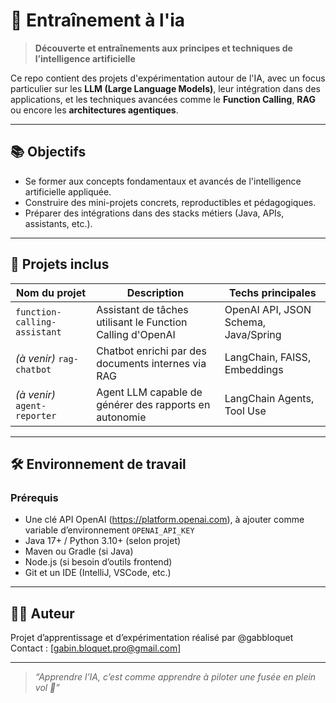 # 🧠 Entraînement à l'ia

> **Découverte et entraînements aux principes et techniques de l’intelligence artificielle**

Ce repo contient des projets d'expérimentation autour de l'IA, avec un focus particulier sur les **LLM (Large Language Models)**, leur intégration dans des applications, et les techniques avancées comme le **Function Calling**, **RAG** ou encore les **architectures agentiques**.

---

## 📚 Objectifs

- Se former aux concepts fondamentaux et avancés de l'intelligence artificielle appliquée.
- Construire des mini-projets concrets, reproductibles et pédagogiques.
- Préparer des intégrations dans des stacks métiers (Java, APIs, assistants, etc.).

---

## 🧩 Projets inclus

| Nom du projet                  | Description                                                                 | Techs principales                    |
|-------------------------------|-----------------------------------------------------------------------------|--------------------------------------|
| `function-calling-assistant`  | Assistant de tâches utilisant le Function Calling d'OpenAI                  | OpenAI API, JSON Schema, Java/Spring |
| *(à venir)* `rag-chatbot`     | Chatbot enrichi par des documents internes via RAG                         | LangChain, FAISS, Embeddings         |
| *(à venir)* `agent-reporter`  | Agent LLM capable de générer des rapports en autonomie                     | LangChain Agents, Tool Use           |

---

## 🛠️ Environnement de travail

### Prérequis

- Une clé API OpenAI (https://platform.openai.com), à ajouter comme variable d’environnement `OPENAI_API_KEY`
- Java 17+ / Python 3.10+ (selon projet)
- Maven ou Gradle (si Java)
- Node.js (si besoin d’outils frontend)
- Git et un IDE (IntelliJ, VSCode, etc.)

---

## 👨‍💻 Auteur

Projet d’apprentissage et d’expérimentation réalisé par @gabbloquet
Contact : [gabin.bloquet.pro@gmail.com]  

---

> *“Apprendre l’IA, c’est comme apprendre à piloter une fusée en plein vol 🚀”*


